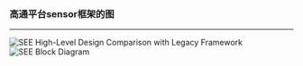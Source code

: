 ### 高通平台sensor框架的图
----
![SEE High-Level Design Comparison with Legacy Framework](https://i.imgur.com/T3wTBUu.png)
![SEE Block Diagram](https://i.imgur.com/z3Rm4oS.png)
